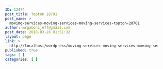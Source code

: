 ```yaml
---
ID: 12474
post_title: Topton 28781
post_name: >
  moving-services-moving-services-moving-services-topton-28781
author: mrgabonijeff@gmail.com
post_date: 2018-03-28 01:51:32
layout: page
link: >
  http://localhost/wordpress/moving-services-moving-services-moving-services-topton-28781/
published: true
tags: [ ]
categories: [ ]
---
```

